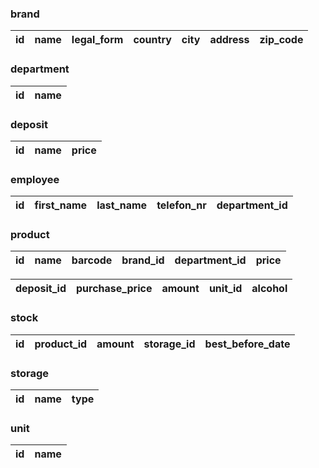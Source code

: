 <div style="page-break-after: always;"></div>

### brand

|   id | name                                       | legal_form   | country   | city              | address             |   zip_code |
|-----:|:-------------------------------------------|:-------------|:----------|:------------------|:--------------------|-----------:|

### department

|   id | name          |
|-----:|:--------------|

### deposit

|   id | name         |   price |
|-----:|:-------------|--------:|

### employee

|   id | first_name   | last_name   |   telefon_nr |   department_id |
|-----:|:-------------|:------------|-------------:|----------------:|

### product

|   id | name                              |       barcode |   brand_id |   department_id |   price |
|-----:|:----------------------------------|--------------:|-----------:|----------------:|--------:|

|   deposit_id |   purchase_price |   amount | unit_id   | alcohol   |
|-------------:|-----------------:|---------:|:----------|:----------|

### stock

| id       |   product_id |   amount | storage_id   | best_before_date   |
|:---------|-------------:|---------:|:-------------|:-------------------|

### storage

| id    | name                                       | type      |
|:------|:-------------------------------------------|:----------|

### unit

| id   | name       |
|:-----|:-----------|